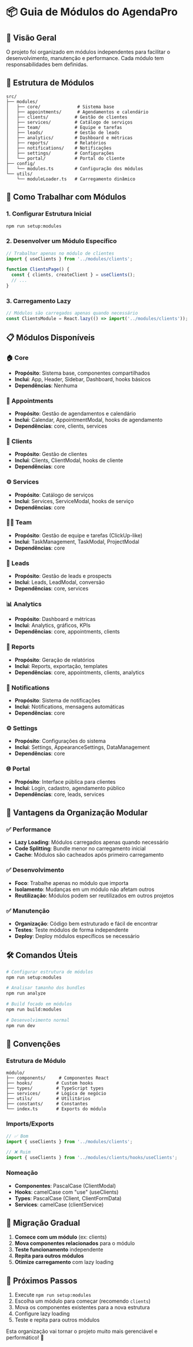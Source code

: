 # 📦 Guia de Módulos do AgendaPro

## 🎯 Visão Geral

O projeto foi organizado em módulos independentes para facilitar o desenvolvimento, manutenção e performance. Cada módulo tem responsabilidades bem definidas.

## 📁 Estrutura de Módulos

```
src/
├── modules/
│   ├── core/              # Sistema base
│   ├── appointments/      # Agendamentos e calendário  
│   ├── clients/          # Gestão de clientes
│   ├── services/         # Catálogo de serviços
│   ├── team/             # Equipe e tarefas
│   ├── leads/            # Gestão de leads
│   ├── analytics/        # Dashboard e métricas
│   ├── reports/          # Relatórios
│   ├── notifications/    # Notificações
│   ├── settings/         # Configurações
│   └── portal/           # Portal do cliente
├── config/
│   └── modules.ts        # Configuração dos módulos
└── utils/
    └── moduleLoader.ts   # Carregamento dinâmico
```

## 🔧 Como Trabalhar com Módulos

### 1. Configurar Estrutura Inicial
```bash
npm run setup:modules
```

### 2. Desenvolver um Módulo Específico
```typescript
// Trabalhar apenas no módulo de clientes
import { useClients } from '../modules/clients';

function ClientsPage() {
  const { clients, createClient } = useClients();
  // ...
}
```

### 3. Carregamento Lazy
```typescript
// Módulos são carregados apenas quando necessário
const ClientsModule = React.lazy(() => import('../modules/clients'));
```

## 📋 Módulos Disponíveis

### 🏠 Core
- **Propósito**: Sistema base, componentes compartilhados
- **Inclui**: App, Header, Sidebar, Dashboard, hooks básicos
- **Dependências**: Nenhuma

### 📅 Appointments  
- **Propósito**: Gestão de agendamentos e calendário
- **Inclui**: Calendar, AppointmentModal, hooks de agendamento
- **Dependências**: core, clients, services

### 👥 Clients
- **Propósito**: Gestão de clientes
- **Inclui**: Clients, ClientModal, hooks de cliente
- **Dependências**: core

### ⚙️ Services
- **Propósito**: Catálogo de serviços
- **Inclui**: Services, ServiceModal, hooks de serviço  
- **Dependências**: core

### 👨‍💼 Team
- **Propósito**: Gestão de equipe e tarefas (ClickUp-like)
- **Inclui**: TaskManagement, TaskModal, ProjectModal
- **Dependências**: core

### 🎯 Leads
- **Propósito**: Gestão de leads e prospects
- **Inclui**: Leads, LeadModal, conversão
- **Dependências**: core, services

### 📊 Analytics
- **Propósito**: Dashboard e métricas
- **Inclui**: Analytics, gráficos, KPIs
- **Dependências**: core, appointments, clients

### 📄 Reports
- **Propósito**: Geração de relatórios
- **Inclui**: Reports, exportação, templates
- **Dependências**: core, appointments, clients, analytics

### 🔔 Notifications
- **Propósito**: Sistema de notificações
- **Inclui**: Notifications, mensagens automáticas
- **Dependências**: core

### ⚙️ Settings
- **Propósito**: Configurações do sistema
- **Inclui**: Settings, AppearanceSettings, DataManagement
- **Dependências**: core

### 🌐 Portal
- **Propósito**: Interface pública para clientes
- **Inclui**: Login, cadastro, agendamento público
- **Dependências**: core, leads, services

## 🚀 Vantagens da Organização Modular

### ✅ Performance
- **Lazy Loading**: Módulos carregados apenas quando necessário
- **Code Splitting**: Bundle menor no carregamento inicial
- **Cache**: Módulos são cacheados após primeiro carregamento

### ✅ Desenvolvimento
- **Foco**: Trabalhe apenas no módulo que importa
- **Isolamento**: Mudanças em um módulo não afetam outros
- **Reutilização**: Módulos podem ser reutilizados em outros projetos

### ✅ Manutenção
- **Organização**: Código bem estruturado e fácil de encontrar
- **Testes**: Teste módulos de forma independente
- **Deploy**: Deploy módulos específicos se necessário

## 🛠️ Comandos Úteis

```bash
# Configurar estrutura de módulos
npm run setup:modules

# Analisar tamanho dos bundles
npm run analyze

# Build focado em módulos
npm run build:modules

# Desenvolvimento normal
npm run dev
```

## 📝 Convenções

### Estrutura de Módulo
```
módulo/
├── components/     # Componentes React
├── hooks/         # Custom hooks
├── types/         # TypeScript types  
├── services/      # Lógica de negócio
├── utils/         # Utilitários
├── constants/     # Constantes
└── index.ts       # Exports do módulo
```

### Imports/Exports
```typescript
// ✅ Bom
import { useClients } from '../modules/clients';

// ❌ Ruim
import { useClients } from '../modules/clients/hooks/useClients';
```

### Nomeação
- **Componentes**: PascalCase (ClientModal)
- **Hooks**: camelCase com "use" (useClients) 
- **Types**: PascalCase (Client, ClientFormData)
- **Services**: camelCase (clientService)

## 🔄 Migração Gradual

1. **Comece com um módulo** (ex: clients)
2. **Mova componentes relacionados** para o módulo
3. **Teste funcionamento** independente
4. **Repita para outros módulos**
5. **Otimize carregamento** com lazy loading

## 🎯 Próximos Passos

1. Execute `npm run setup:modules`
2. Escolha um módulo para começar (recomendo `clients`)
3. Mova os componentes existentes para a nova estrutura
4. Configure lazy loading
5. Teste e repita para outros módulos

Esta organização vai tornar o projeto muito mais gerenciável e performático! 🚀